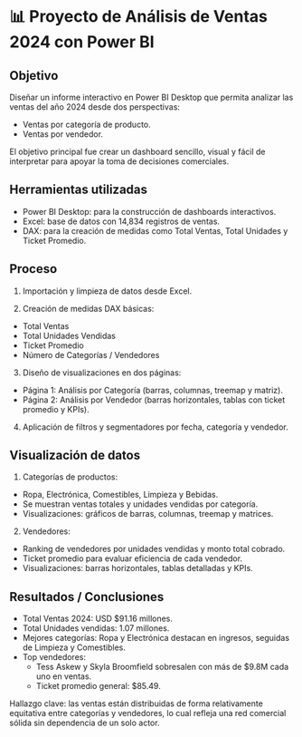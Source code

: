 # 📊 Proyecto de Análisis de Ventas 2024 con Power BI

## Objetivo
Diseñar un informe interactivo en Power BI Desktop que permita analizar las ventas del año 2024 desde dos perspectivas:
- Ventas por categoría de producto.
- Ventas por vendedor.

 El objetivo principal fue crear un dashboard sencillo, visual y fácil de interpretar para apoyar la toma de decisiones comerciales.

## Herramientas utilizadas
- Power BI Desktop: para la construcción de dashboards interactivos.
- Excel: base de datos con 14,834 registros de ventas.
- DAX: para la creación de medidas como Total Ventas, Total Unidades y Ticket Promedio.

## Proceso
1. Importación y limpieza de datos desde Excel.

2. Creación de medidas DAX básicas:
- Total Ventas
- Total Unidades Vendidas
- Ticket Promedio
- Número de Categorías / Vendedores

3. Diseño de visualizaciones en dos páginas:
- Página 1: Análisis por Categoría (barras, columnas, treemap y matriz).
- Página 2: Análisis por Vendedor (barras horizontales, tablas con ticket promedio y KPIs).

4. Aplicación de filtros y segmentadores por fecha, categoría y vendedor.

## Visualización de datos
1. Categorías de productos:
- Ropa, Electrónica, Comestibles, Limpieza y Bebidas.
- Se muestran ventas totales y unidades vendidas por categoría.
- Visualizaciones: gráficos de barras, columnas, treemap y matrices.

2. Vendedores:
- Ranking de vendedores por unidades vendidas y monto total cobrado.
- Ticket promedio para evaluar eficiencia de cada vendedor.
- Visualizaciones: barras horizontales, tablas detalladas y KPIs.

## Resultados / Conclusiones
- Total Ventas 2024: USD $91.16 millones.
- Total Unidades vendidas: 1.07 millones.
- Mejores categorías: Ropa y Electrónica destacan en ingresos, seguidas de Limpieza y Comestibles.
- Top vendedores:
    - Tess Askew y Skyla Broomfield sobresalen con más de $9.8M cada uno en ventas.
    - Ticket promedio general: $85.49.


Hallazgo clave: las ventas están distribuidas de forma relativamente equitativa entre categorías y vendedores, lo cual refleja una red comercial sólida sin dependencia de un solo actor.
